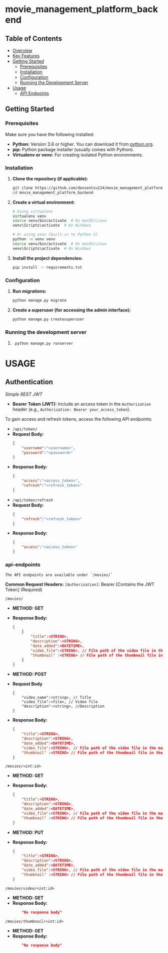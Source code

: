 # movie_management_platform_backend

## Table of Contents

* [Overview](#overview)
* [Key Features](#key-features)
* [Getting Started](#getting-started)
    * [Prerequisites](#prerequisites)
    * [Installation](#installation)
    * [Configuration](#configuration)
    * [Running the Development Server](#running-the-development-server)
* [Usage](#usage)
    * [API Endpoints](#api-endpoints)

## Getting Started

### Prerequisites

Make sure you have the following installed:

* **Python:** Version 3.8 or higher. You can download it from [python.org](https://www.python.org/downloads/).
* **pip:** Python package installer (usually comes with Python).
* **Virtualenv or venv:** For creating isolated Python environments.

### Installation

1.  **Clone the repository (if applicable):**

    ```bash
    git clone https://github.com/densentsu124/movie_management_platform_backend.git
    cd movie_management_platform_backend
    ```

2.  **Create a virtual environment:**

    ```bash
    # Using virtualenv
    virtualenv venv
    source venv/bin/activate  # On macOS/Linux
    venv\Scripts\activate  # On Windows

    # Or using venv (built-in to Python 3)
    python -m venv venv
    source venv/bin/activate  # On macOS/Linux
    venv\Scripts\activate  # On Windows
    ```

3.  **Install the project dependencies:**

    ```bash
    pip install -r requirements.txt
    ```

### Configuration

1.  **Run migrations:**

    ```bash
    python manage.py migrate
    ```

2.  **Create a superuser (for accessing the admin interface):**

    ```bash
    python manage.py createsuperuser
    ```


### Running the development server

1. ```bash
    python manage.py runserver
    ```

# USAGE

## Authentication

*Simple REST JWT*

* **Bearer Token (JWT):** Include an access token in the `Authorization` header (e.g., `Authorization: Bearer your_access_token`).

To gain access and refresh tokens, access the following API endpoints:

* `/api/token/`
* **Request Body:**
    ```json
    {
        "username":"<username>",
        "password":"<password>"
    }
    ```
* **Response Body:**
    ```json
    {
        "access":"<access_token>",
        "refresh":"<refresh_token>"
    }
    ```
* `/api/token/refresh`
* **Request Body:**
    ```json
    {
        "refresh":"<refresh_token>"
    }
    ```
* **Response Body:**
    ```json
    {
        "access":"<access_token>"
    }
    ```

### api-endpoints

    The API endpoints are available under `/movies/`

**Common Request Headers:**
    `[Authorization]`: Bearer [Contains the JWT Token] (Required)

*`/movies/`*
* **METHOD: GET**
* **Response Body:**
    ```json
    {
        [
            "title":<STRING>,
            "description":<STRING>,
            "date_added":<DATETIME>,
            "video_file":<STRING>, // File path of the video file in the machine
            "thumbnail" :<STRING> // File path of the thumbnail file in the machine
        ]
    }
    ```

* **METHOD: POST**
* **Request Body**
    ``` form-data
    {
        "video_name":<string>, // Title
        "video_file":<file>, // Video file
        "description":<string>, //Description
    }
    ```
* **Response Body:**
    ```json
    {
        "title":<STRING>,
        "description":<STRING>,
        "date_added":<DATETIME>,
        "video_file":<STRING>, // File path of the video file in the machine
        "thumbnail" :<STRING> // File path of the thumbnail file in the machine
    }
    ```


*`/movies/<int:id>`*
* **METHOD: GET**
* **Response Body:**
    ```json
    {
        "title":<STRING>,
        "description":<STRING>,
        "date_added":<DATETIME>,
        "video_file":<STRING>, // File path of the video file in the machine
        "thumbnail" :<STRING> // File path of the thumbnail file in the machine
    }
    ```

* **METHOD: PUT**
* **Response Body:**
    ```json
    {
        "title":<STRING>,
        "description":<STRING>,
        "date_added":<DATETIME>,
        "video_file":<STRING>, // File path of the video file in the machine
        "thumbnail" :<STRING> // File path of the thumbnail file in the machine
    }
    ```

*`/movies/video/<int:id>`*
* **METHOD: GET**
* **Response Body:**
    ```json
        "No response body"
    ```

*`/movies/thumbnail/<int:id>`*
* **METHOD: GET**
* **Response Body:**
    ```json
        "No response body"
    ```
